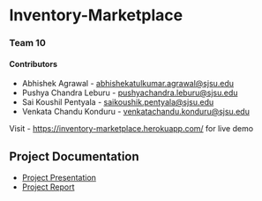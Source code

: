 # Inventory-Marketplace

### Team 10

#### Contributors

- Abhishek Agrawal - abhishekatulkumar.agrawal@sjsu.edu
- Pushya Chandra Leburu - pushyachandra.leburu@sjsu.edu
- Sai Koushil Pentyala - saikoushik.pentyala@sjsu.edu
- Venkata Chandu Konduru - venkatachandu.konduru@sjsu.edu

Visit - https://inventory-marketplace.herokuapp.com/ for live demo

## Project Documentation

- [Project Presentation](https://github.com/pushyachandra/Inventory-Marketplace/blob/main/docs/272%20Project%20Presentation.pdf)
- [Project Report](https://github.com/pushyachandra/Inventory-Marketplace/blob/main/docs/272%20Project%20Report.pdf)
